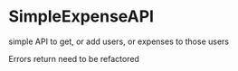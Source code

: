 # SimpleExpenseAPI

simple API to get, or add users, or expenses to those users

Errors return need to be refactored 
